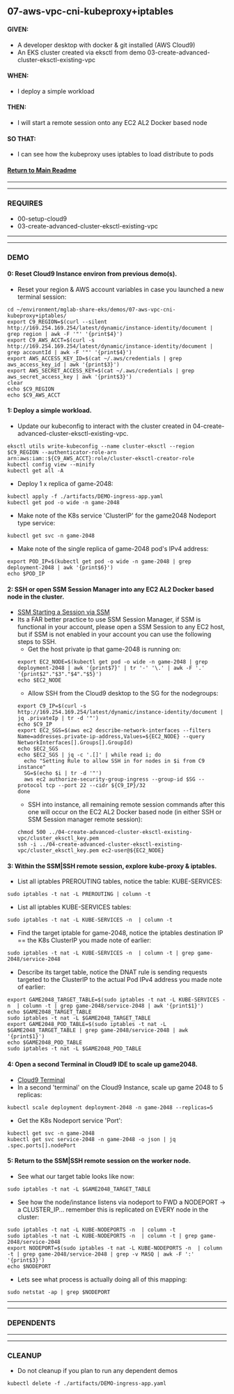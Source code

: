 ## 07-aws-vpc-cni-kubeproxy+iptables
#### GIVEN:
  - A developer desktop with docker & git installed (AWS Cloud9)
  - An EKS cluster created via eksctl from demo 03-create-advanced-cluster-eksctl-existing-vpc

#### WHEN:
  - I deploy a simple workload

#### THEN:
  - I will start a remote session onto any EC2 AL2 Docker based node

#### SO THAT:
  - I can see how the kubeproxy uses iptables to load distribute to pods

#### [Return to Main Readme](https://github.com/virtmerlin/mglab-share-eks#demos)

---------------------------------------------------------------
---------------------------------------------------------------
### REQUIRES
- 00-setup-cloud9
- 03-create-advanced-cluster-eksctl-existing-vpc

---------------------------------------------------------------
---------------------------------------------------------------
### DEMO

#### 0: Reset Cloud9 Instance environ from previous demo(s).
- Reset your region & AWS account variables in case you launched a new terminal session:
```
cd ~/environment/mglab-share-eks/demos/07-aws-vpc-cni-kubeproxy+iptables/
export C9_REGION=$(curl --silent http://169.254.169.254/latest/dynamic/instance-identity/document |  grep region | awk -F '"' '{print$4}')
export C9_AWS_ACCT=$(curl -s http://169.254.169.254/latest/dynamic/instance-identity/document | grep accountId | awk -F '"' '{print$4}')
export AWS_ACCESS_KEY_ID=$(cat ~/.aws/credentials | grep aws_access_key_id | awk '{print$3}')
export AWS_SECRET_ACCESS_KEY=$(cat ~/.aws/credentials | grep aws_secret_access_key | awk '{print$3}')
clear
echo $C9_REGION
echo $C9_AWS_ACCT
```

#### 1: Deploy a simple workload.
- Update our kubeconfig to interact with the cluster created in 04-create-advanced-cluster-eksctl-existing-vpc.
```
eksctl utils write-kubeconfig --name cluster-eksctl --region $C9_REGION --authenticator-role-arn arn:aws:iam::${C9_AWS_ACCT}:role/cluster-eksctl-creator-role
kubectl config view --minify
kubectl get all -A
```
- Deploy 1 x replica of game-2048:
```
kubectl apply -f ./artifacts/DEMO-ingress-app.yaml
kubectl get pod -o wide -n game-2048
```
- Make note of the K8s service 'ClusterIP' for the game2048 Nodeport type service:
```
kubectl get svc -n game-2048
```
- Make note of the single replica of game-2048 pod's IPv4 address:
```
export POD_IP=$(kubectl get pod -o wide -n game-2048 | grep deployment-2048 | awk '{print$6}')
echo $POD_IP
```

#### 2: SSH or open SSM Session Manager into any EC2 AL2 Docker based node in the cluster.
- [SSM Starting a Session via SSM](https://docs.aws.amazon.com/systems-manager/latest/userguide/session-manager-working-with-sessions-start.html)
- Its a FAR better practice to use SSM Session Manager, if SSM is functional in your account, please open a SSM Session to any EC2 host, but if SSM is not enabled in your account you can use the following steps to SSH.
  - Get the host private ip that game-2048 is running on:
  ```
  export EC2_NODE=$(kubectl get pod -o wide -n game-2048 | grep deployment-2048 | awk '{print$7}' | tr '-' '\.' | awk -F '.' '{print$2"."$3"."$4"."$5}')
  echo $EC2_NODE
  ```
  - Allow SSH from the Cloud9 desktop to the SG for the nodegroups:
  ```
  export C9_IP=$(curl -s http://169.254.169.254/latest/dynamic/instance-identity/document | jq .privateIp | tr -d '"')
  echo $C9_IP
  export EC2_SGS=$(aws ec2 describe-network-interfaces --filters Name=addresses.private-ip-address,Values=${EC2_NODE} --query NetworkInterfaces[].Groups[].GroupId)
  echo $EC2_SGS
  echo $EC2_SGS | jq -c '.[]' | while read i; do
    echo "Setting Rule to allow SSH in for nodes in $i from C9 instance"
    SG=$(echo $i | tr -d '"')
    aws ec2 authorize-security-group-ingress --group-id $SG --protocol tcp --port 22 --cidr ${C9_IP}/32
  done
  ```
  - SSH into instance, all remaining remote session commands after this one will occur on the EC2 AL2 Docker based node (in either SSH or SSM Session manager remote session):
  ```
  chmod 500 ../04-create-advanced-cluster-eksctl-existing-vpc/cluster_eksctl_key.pem
  ssh -i ../04-create-advanced-cluster-eksctl-existing-vpc/cluster_eksctl_key.pem ec2-user@${EC2_NODE}
  ```

#### 3: Within the SSM|SSH remote session, explore kube-proxy & iptables.
- List all iptables PREROUTING tables, notice the table: KUBE-SERVICES:
```
sudo iptables -t nat -L PREROUTING | column -t
```
- List all iptables KUBE-SERVICES tables:
```
sudo iptables -t nat -L KUBE-SERVICES -n  | column -t
```
- Find the target iptable for game-2048, notice the iptables destination IP == the K8s ClusterIP you made note of earlier:
```
sudo iptables -t nat -L KUBE-SERVICES -n  | column -t | grep game-2048/service-2048
```
- Describe its target table, notice the DNAT rule is sending requests targeted to the ClusterIP to the actual Pod IPv4 address you made note of earlier:
```
export GAME2048_TARGET_TABLE=$(sudo iptables -t nat -L KUBE-SERVICES -n  | column -t | grep game-2048/service-2048 | awk '{print$1}')
echo $GAME2048_TARGET_TABLE
sudo iptables -t nat -L $GAME2048_TARGET_TABLE
export GAME2048_POD_TABLE=$(sudo iptables -t nat -L $GAME2048_TARGET_TABLE | grep game-2048/service-2048 | awk '{print$1}')
echo $GAME2048_POD_TABLE
sudo iptables -t nat -L $GAME2048_POD_TABLE
```

#### 4: Open a second Terminal in Cloud9 IDE to scale up game2048.
- [Cloud9 Terminal](https://docs.aws.amazon.com/cloud9/latest/user-guide/tour-ide.html#tour-ide-terminal)
- In a second 'terminal' on the Cloud9 Instance, scale up game 2048 to 5 replicas:
```
kubectl scale deployment deployment-2048 -n game-2048 --replicas=5
```
- Get the K8s Nodeport service 'Port':
```
kubectl get svc -n game-2048
kubectl get svc service-2048 -n game-2048 -o json | jq .spec.ports[].nodePort
```

#### 5: Return to the SSM|SSH remote session on the worker node.
- See what our target table looks like now:
```
sudo iptables -t nat -L $GAME2048_TARGET_TABLE
```
- See how the node/instance listens via nodeport to FWD a NODEPORT -> a CLUSTER_IP... remember this is replicated on EVERY node in the cluster:
```
sudo iptables -t nat -L KUBE-NODEPORTS -n  | column -t
sudo iptables -t nat -L KUBE-NODEPORTS -n  | column -t | grep game-2048/service-2048
export NODEPORT=$(sudo iptables -t nat -L KUBE-NODEPORTS -n  | column -t | grep game-2048/service-2048 | grep -v MASQ | awk -F ':' '{print$3}')
echo $NODEPORT
```
- Lets see what process is actually doing all of this mapping:
```
sudo netstat -ap | grep $NODEPORT
```
---------------------------------------------------------------
---------------------------------------------------------------
### DEPENDENTS

---------------------------------------------------------------
---------------------------------------------------------------
### CLEANUP
- Do not cleanup if you plan to run any dependent demos
```
kubectl delete -f ./artifacts/DEMO-ingress-app.yaml
```
